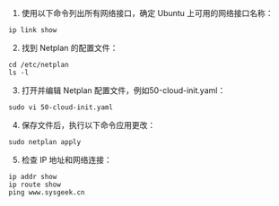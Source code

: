 1. 使用以下命令列出所有网络接口，确定 Ubuntu 上可用的网络接口名称：
```auto
ip link show
```

2. 找到 Netplan 的配置文件：
```auto
cd /etc/netplan
ls -l
```

3. 打开并编辑 Netplan 配置文件，例如50-cloud-init.yaml：
```auto
sudo vi 50-cloud-init.yaml
```

4. 保存文件后，执行以下命令应用更改：
```auto
sudo netplan apply
```

5. 检查 IP 地址和网络连接：
```auto
ip addr show
ip route show
ping www.sysgeek.cn
```